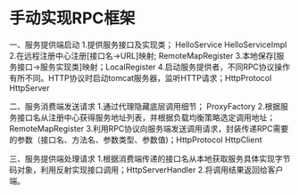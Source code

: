 # 手动实现RPC框架
一、服务提供端启动
1.提供服务接口及实现类； HelloService  HelloServiceImpl
2.在远程注册中心注册[接口名->URL]映射; RemoteMapRegister
3.本地保存[服务接口->服务实现类]映射；LocalRegister
4.启动服务提供者，不同RPC协议操作有所不同。HTTP协议时启动tomcat服务器，监听HTTP请求；HttpProtocol  HttpServer

二、服务消费端发送请求
1.通过代理隐藏底层调用细节； ProxyFactory
2.根据服务接口名从注册中心获得服务地址列表，并根据负载均衡策略选定调用地址；RemoteMapRegister
3.利用RPC协议向服务端发送调用请求，封装传递RPC需要的参数（接口名、方法名、参数类型、参数值)；HttpProtocol HttpClient

三、服务提供端处理请求
1.根据消费端传递的接口名从本地获取服务具体实现字节码对象，利用反射实现接口调用；HttpServerHandler
2.将调用结果返回给客户端。